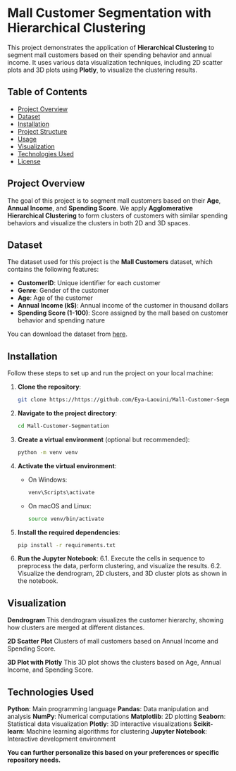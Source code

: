 # Mall Customer Segmentation with Hierarchical Clustering

This project demonstrates the application of **Hierarchical Clustering** to segment mall customers based on their spending behavior and annual income. It uses various data visualization techniques, including 2D scatter plots and 3D plots using **Plotly**, to visualize the clustering results.

## Table of Contents

- [Project Overview](#project-overview)
- [Dataset](#dataset)
- [Installation](#installation)
- [Project Structure](#project-structure)
- [Usage](#usage)
- [Visualization](#visualization)
- [Technologies Used](#technologies-used)
- [License](#license)

## Project Overview

The goal of this project is to segment mall customers based on their **Age**, **Annual Income**, and **Spending Score**. We apply **Agglomerative Hierarchical Clustering** to form clusters of customers with similar spending behaviors and visualize the clusters in both 2D and 3D spaces.

## Dataset

The dataset used for this project is the **Mall Customers** dataset, which contains the following features:
- **CustomerID**: Unique identifier for each customer
- **Genre**: Gender of the customer
- **Age**: Age of the customer
- **Annual Income (k$)**: Annual income of the customer in thousand dollars
- **Spending Score (1-100)**: Score assigned by the mall based on customer behavior and spending nature

You can download the dataset from [here](https://github.com/Eya-Laouini/Mall-Customer-Segmentation/blob/main/Mall_Customers.csv).

## Installation

Follow these steps to set up and run the project on your local machine:

1. **Clone the repository**:
    ```bash
    git clone https://https://github.com/Eya-Laouini/Mall-Customer-Segmentation
    ```

2. **Navigate to the project directory**:
    ```bash
    cd Mall-Customer-Segmentation
    ```

3. **Create a virtual environment** (optional but recommended):
    ```bash
    python -m venv venv
    ```

4. **Activate the virtual environment**:
    - On Windows:
        ```bash
        venv\Scripts\activate
        ```
    - On macOS and Linux:
        ```bash
        source venv/bin/activate
        ```

5. **Install the required dependencies**:
    ```bash
    pip install -r requirements.txt
    ```

6. **Run the Jupyter Notebook**:
6.1. Execute the cells in sequence to preprocess the data, perform clustering, and visualize the results.
6.2. Visualize the dendrogram, 2D clusters, and 3D cluster plots as shown in the notebook.


## Visualization
**Dendrogram**
This dendrogram visualizes the customer hierarchy, showing how clusters are merged at different distances.


**2D Scatter Plot**
Clusters of mall customers based on Annual Income and Spending Score.


**3D Plot with Plotly**
This 3D plot shows the clusters based on Age, Annual Income, and Spending Score.


## Technologies Used
**Python**: Main programming language
**Pandas**: Data manipulation and analysis
**NumPy**: Numerical computations
**Matplotlib**: 2D plotting
**Seaborn**: Statistical data visualization
**Plotly**: 3D interactive visualizations
**Scikit-learn**: Machine learning algorithms for clustering
**Jupyter Notebook**: Interactive development environment

**You can further personalize this based on your preferences or specific repository needs.**
